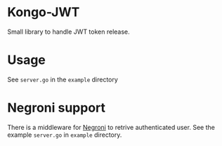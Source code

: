 # Kongo-JWT
Small library to handle JWT token release.

# Usage
See `server.go` in the `example` directory

# Negroni support
There is a middleware for [Negroni](https://github.com/codegangsta/negroni)
to retrive authenticated user. See the example `server.go` in `example` directory.
